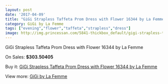```yaml
---
layout: post
date: '2017-04-09'
title: "GiGi Strapless Taffeta Prom Dress with Flower 16344 by La Femme"
category: GiGi by La Femme
tags: ["evening","flower","taffeta","strapless","dress"]
image: http://img.princessan.com/5841-thickbox_default/gigi-strapless-taffeta-prom-dress-with-flower-16344-by-la-femme.jpg
---
```

GiGi Strapless Taffeta Prom Dress with Flower 16344 by La Femme

On Sales: **$303.50405**
<a href="https://www.princessan.com/en/gigi-by-la-femme/2667-gigi-strapless-taffeta-prom-dress-with-flower-16344-by-la-femme.html"><amp-img layout="responsive" width="600" height="600" src="//img.princessan.com/5841-thickbox_default/gigi-strapless-taffeta-prom-dress-with-flower-16344-by-la-femme.jpg" alt="GiGi Strapless Taffeta Prom Dress with Flower 16344 by La Femme 0" /></a>
<a href="https://www.princessan.com/en/gigi-by-la-femme/2667-gigi-strapless-taffeta-prom-dress-with-flower-16344-by-la-femme.html"><amp-img layout="responsive" width="600" height="600" src="//img.princessan.com/5842-thickbox_default/gigi-strapless-taffeta-prom-dress-with-flower-16344-by-la-femme.jpg" alt="GiGi Strapless Taffeta Prom Dress with Flower 16344 by La Femme 1" /></a>

Buy it: [GiGi Strapless Taffeta Prom Dress with Flower 16344 by La Femme](https://www.princessan.com/en/gigi-by-la-femme/2667-gigi-strapless-taffeta-prom-dress-with-flower-16344-by-la-femme.html "GiGi Strapless Taffeta Prom Dress with Flower 16344 by La Femme")

View more: [GiGi by La Femme](https://www.princessan.com/en/21-gigi-by-la-femme "GiGi by La Femme")